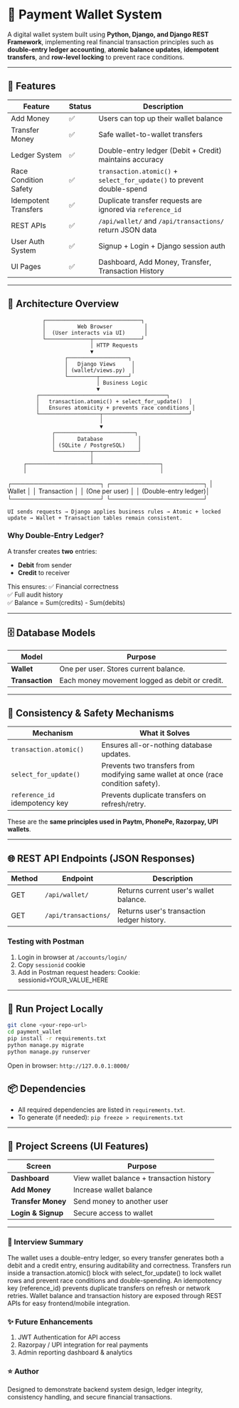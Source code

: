 # 🏦 Payment Wallet System 

A digital wallet system built using **Python, Django, and Django REST Framework**, implementing real financial transaction principles such as **double-entry ledger accounting**, **atomic balance updates**, **idempotent transfers**, and **row-level locking** to prevent race conditions.

---

## 🚀 Features

| Feature | Status | Description |
|--------|--------|-------------|
| Add Money | ✅ | Users can top up their wallet balance |
| Transfer Money | ✅ | Safe wallet-to-wallet transfers |
| Ledger System | ✅ | Double-entry ledger (Debit + Credit) maintains accuracy |
| Race Condition Safety | ✅ | `transaction.atomic()` + `select_for_update()` to prevent double-spend |
| Idempotent Transfers | ✅ | Duplicate transfer requests are ignored via `reference_id` |
| REST APIs | ✅ | `/api/wallet/` and `/api/transactions/` return JSON data |
| User Auth System | ✅ | Signup + Login + Django session auth |
| UI Pages | ✅ | Dashboard, Add Money, Transfer, Transaction History |

---

## 🧠 Architecture Overview

               ┌──────────────────────────────┐
               │          Web Browser          │
               │  (User interacts via UI)      │
               └──────────────┬───────────────┘
                              │ HTTP Requests
                              ▼
                      ┌───────────────────┐
                      │   Django Views     │
                      │ (wallet/views.py)  │
                      └─────────┬─────────┘
                                │ Business Logic
                                ▼
             ┌────────────────────────────────────────┐
             │   transaction.atomic() + select_for_update()  │
             │   Ensures atomicity + prevents race conditions │
             └───────────────────┬───────────────────────────┘
                                 │
                                 ▼
                  ┌─────────────────────────┐
                  │       Database           │
                  │ (SQLite / PostgreSQL)    │
                  └───────────┬──────────────┘
                              │
         ┌────────────────────┴─────────────────────┐
         │                                          │
┌────────────────────┐                  ┌─────────────────────┐
│      Wallet         │                  │    Transaction      │
│ (One per user)      │                  │ (Double-entry ledger)│
└────────────────────┘                  └─────────────────────┘

```UI sends requests → Django applies business rules → Atomic + locked update → Wallet + Transaction tables remain consistent.```



### Why Double-Entry Ledger?
A transfer creates **two** entries:
- **Debit** from sender
- **Credit** to receiver

This ensures:
✅ Financial correctness  
✅ Full audit history  
✅ Balance = Sum(credits) - Sum(debits)

---

## 🗄 Database Models

| Model | Purpose |
|------|---------|
| **Wallet** | One per user. Stores current balance. |
| **Transaction** | Each money movement logged as debit or credit. |

---

## 🔐 Consistency & Safety Mechanisms

| Mechanism | What it Solves |
|----------|----------------|
| `transaction.atomic()` | Ensures all-or-nothing database updates. |
| `select_for_update()` | Prevents two transfers from modifying same wallet at once (race condition safety). |
| `reference_id` idempotency key | Prevents duplicate transfers on refresh/retry. |

These are the **same principles used in Paytm, PhonePe, Razorpay, UPI wallets**.

---

## 🌐 REST API Endpoints (JSON Responses)

| Method | Endpoint | Description |
|--------|----------|-------------|
| GET | `/api/wallet/` | Returns current user's wallet balance. |
| GET | `/api/transactions/` | Returns user's transaction ledger history. |

### Testing with Postman
1. Login in browser at `/accounts/login/`
2. Copy `sessionid` cookie
3. Add in Postman request headers:   Cookie: sessionid=YOUR_VALUE_HERE



---

## 🏁 Run Project Locally

```bash
git clone <your-repo-url>
cd payment_wallet
pip install -r requirements.txt
python manage.py migrate
python manage.py runserver
```

Open in browser:  ```http://127.0.0.1:8000/```


## 📦 Dependencies
- All required dependencies are listed in `requirements.txt`.
- To generate (if needed): ```pip freeze > requirements.txt```

---

## 📌 Project Screens (UI Features)

| Screen | Purpose |
|--------|---------|
| **Dashboard** | View wallet balance + transaction history |
| **Add Money** | Increase wallet balance |
| **Transfer Money** | Send money to another user |
| **Login & Signup** | Secure access to wallet |

---

### 🎤 Interview Summary 

The wallet uses a double-entry ledger, so every transfer generates both a debit and a credit entry, ensuring auditability and correctness.
Transfers run inside a transaction.atomic() block with select_for_update() to lock wallet rows and prevent race conditions and double-spending.
An idempotency key (reference_id) prevents duplicate transfers on refresh or network retries.
Wallet balance and transaction history are exposed through REST APIs for easy frontend/mobile integration.



### ✨ Future Enhancements

1. JWT Authentication for API access
2. Razorpay / UPI integration for real payments
3. Admin reporting dashboard & analytics

### ⭐ Author

Designed to demonstrate backend system design, ledger integrity, consistency handling, and secure financial transactions.

